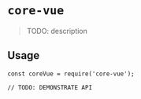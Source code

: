 # `core-vue`

> TODO: description

## Usage

```
const coreVue = require('core-vue');

// TODO: DEMONSTRATE API
```
